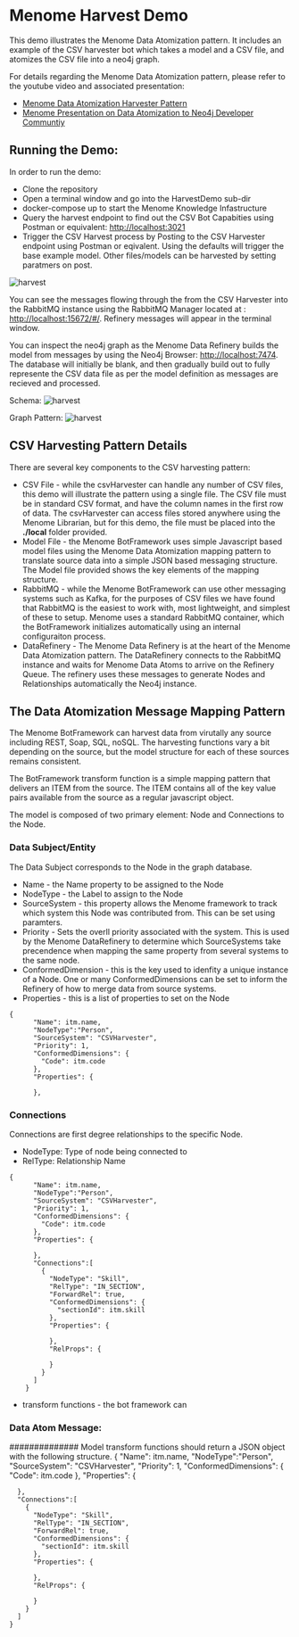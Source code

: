# Menome Harvest Demo

This demo illustrates the Menome Data Atomization pattern. It includes an example of the CSV harvester bot which takes a model and a CSV file, and atomizes the CSV file into a neo4j graph.

For details regarding the Menome Data Atomization pattern, please refer to the youtube video and associated presentation: 
* [Menome Data Atomization Harvester Pattern](http://www.menome.com/var/www/html/files/171202-5_menome_data_atomization.pdf)
* [Menome Presentation on Data Atomization to Neo4j Developer Communtiy](https://www.youtube.com/watch?v=sZhQMeP6Al4)

## Running the Demo:

In order to run the demo:
* Clone the repository
* Open a terminal window and go into the HarvestDemo sub-dir
* docker-compose up to start the Menome Knowledge Infastructure
* Query the harvest endpoint to find out the CSV Bot Capabities using Postman or equivalent: [http://localhost:3021](http://localhost:3021)
* Trigger the CSV Harvest process by Posting to the CSV Harvester endpoint using Postman or eqivalent. Using the defaults will trigger the base example model. Other files/models can be harvested by setting paratmers on post. 

![harvest](csvHarvesterPostMessage.png)

You can see the messages flowing through the from the CSV Harvester into the RabbitMQ instance using the RabbitMQ Manager located at : [http://localhost:15672/#/](http://localhost:15672/#/ ). Refinery messages will appear in the terminal window. 

You can inspect the neo4j graph as the Menome Data Refinery builds the model from messages by using the Neo4j Browser: [http://localhost:7474](http://localhost:7474). The database will initially be blank, and then gradually build out to fully represente the CSV data file as per the model definition as messages are recieved and processed. 

Schema:
![harvest](graphSchema.png)

Graph Pattern:
![harvest](graph.png)

## CSV Harvesting Pattern Details

There are several key components to the CSV harvesting pattern:

- CSV File - while the csvHarvester can handle any number of CSV files, this demo will illustrate the pattern using a single file. The CSV file must be in standard CSV format, and have the column names in the first row of data. The csvHarvester can access files stored anywhere using the Menome Librarian, but for this demo, the file must be placed into the **./local** folder provided. 
- Model File - the Menome BotFramework uses simple Javascript based model files using the Menome Data Atomization mapping pattern to translate source data into a simple JSON based messaging structure. The Model file provided shows the key elements of the mapping structure. 
- RabbitMQ - while the Menome BotFramework can use other messaging systems such as Kafka, for the purposes of CSV files we have found that RabbitMQ is the easiest to work with, most lightweight, and simplest of these to setup. Menome uses a standard RabbitMQ container, which the BotFramework initializes automatically using an internal configuraiton process. 
- DataRefinery - The Menome Data Refinery is at the heart of the Menome Data Atomization pattern. The DataRefinery connects to the RabbitMQ instance and waits for Menome Data Atoms to arrive on the Refinery Queue. The refinery uses these messages to generate Nodes and Relationships automatically the Neo4j instance. 

## The Data Atomization Message Mapping Pattern

The Menome BotFramework can harvest data from virutally any source including REST, Soap, SQL, noSQL. The harvesting functions vary a bit depending on the source, but the model structure for each of these sources remains consistent. 

The BotFramework transform function is a simple mapping pattern that delivers an ITEM from the source. The ITEM contains all of the key value pairs available from the source as a regular javascript object. 

The model is composed of two primary element: Node and Connections to the Node. 

### Data Subject/Entity 

The Data Subject corresponds to the Node in the graph database. 

* Name - the Name property to be assigned to the Node
* NodeType - the Label to assign to the Node
* SourceSystem - this property allows the Menome framework to track which system this Node was contributed from. This can be set using paramters.
* Priority - Sets the overll priority associated with the system. This is used by the Menome DataRefinery to determine which SourceSystems take precendence when mapping the same property from several systems to the same node. 
* ConformedDimension - this is the key used to idenfity a unique instance of a Node. One or many ConformedDimensions can be set to inform the Refinery of how to merge data from source systems. 
* Properties - this is a list of properties to set on the Node


```
{
      "Name": itm.name,
      "NodeType":"Person",
      "SourceSystem": "CSVHarvester",
      "Priority": 1,
      "ConformedDimensions": {
        "Code": itm.code
      },
      "Properties": {

      },
```

### Connections 

Connections are first degree relationships to the specific Node. 

* NodeType: Type of node being connected to
* RelType: Relationship Name 



```
{
      "Name": itm.name,
      "NodeType":"Person",
      "SourceSystem": "CSVHarvester",
      "Priority": 1,
      "ConformedDimensions": {
        "Code": itm.code
      },
      "Properties": {

      },
      "Connections":[
        {
          "NodeType": "Skill",
          "RelType": "IN_SECTION",
          "ForwardRel": true,
          "ConformedDimensions": {
            "sectionId": itm.skill
          },
          "Properties": {

          },
          "RelProps": {
              
          }          
        }
      ]
    }
```

- transform functions - the bot framework can 

### Data Atom Message: 

##############
Model transform functions should return a JSON object with the following structure. 
{
      "Name": itm.name,
      "NodeType":"Person",
      "SourceSystem": "CSVHarvester",
      "Priority": 1,
      "ConformedDimensions": {
        "Code": itm.code
      },
      "Properties": {

      },
      "Connections":[
        {
          "NodeType": "Skill",
          "RelType": "IN_SECTION",
          "ForwardRel": true,
          "ConformedDimensions": {
            "sectionId": itm.skill
          },
          "Properties": {

          },
          "RelProps": {
              
          }          
        }
      ]
    }


